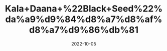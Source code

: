 ---
title: 'Kala+Daana+%22Black+Seed%22%da%a9%d9%84%d8%a7%d8%af%d8%a7%d9%86%db%81'
date: '2022-10-05' 
metatag: '' 
inventory: '0' 
draft: false 
# meta description 
shortDescripton: 'It+is+used+for+the%ef%bf%bdtreatment+of+of+skin+diseases%2c+fever%2c+headache%2c+worm+infestation+and+for+inducing+purgation.'
description: 'Seed'
longdescription: ''
featured: True
# product Price
price: '100.0'
# Product Short Description
shortDescription: 'It+is+used+for+the%ef%bf%bdtreatment+of+of+skin+diseases%2c+fever%2c+headache%2c+worm+infestation+and+for+inducing+purgation.'
productID: '281EB70A-1B23-ED11-9968-005056B3A416'
type: 'products'
category: 'Seed' 
thumnailproduct: 'https://eraconnect.blob.core.windows.net/product-images/aminsaddiquidawakhana/281EB70A-1B23-ED11-9968-005056B3A416.webp' 
images:
  - image: 'https://eraconnect.blob.core.windows.net/product-images/aminsaddiquidawakhana/281EB70A-1B23-ED11-9968-005056B3A416.webp'  
Variants:
---